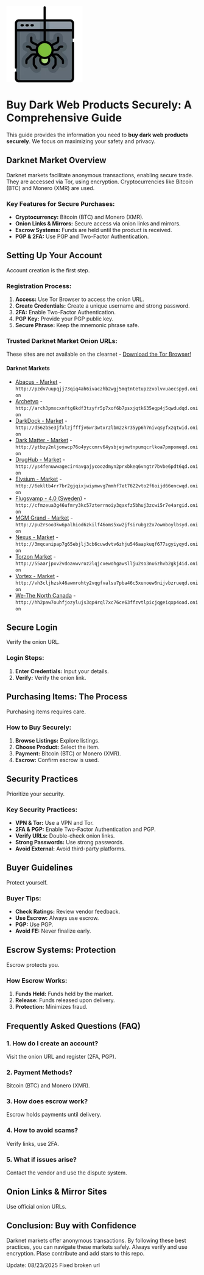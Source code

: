 <img src="/upload/manager.webp" width="200">

# Buy Dark Web Products Securely: A Comprehensive Guide

This guide provides the information you need to **buy dark web products securely**. We focus on maximizing your safety and privacy.

## Darknet Market Overview

Darknet markets facilitate anonymous transactions, enabling secure trade. They are accessed via Tor, using encryption. Cryptocurrencies like Bitcoin (BTC) and Monero (XMR) are used.

### Key Features for Secure Purchases:

*   **Cryptocurrency:** Bitcoin (BTC) and Monero (XMR).
*   **Onion Links & Mirrors:** Secure access via onion links and mirrors.
*   **Escrow Systems:**  Funds are held until the product is received.
*   **PGP & 2FA:** Use PGP and Two-Factor Authentication.

## Setting Up Your Account

Account creation is the first step.

### Registration Process:

1.  **Access:** Use Tor Browser to access the onion URL.
2.  **Create Credentials:** Create a unique username and strong password.
3.  **2FA:** Enable Two-Factor Authentication.
4.  **PGP Key:** Provide your PGP public key.
5.  **Secure Phrase:** Keep the mnemonic phrase safe.

### Trusted Darknet Market Onion URLs:
These sites are not available on the clearnet - [Download the Tor Browser!](https://www.torproject.org/download/)

#### Darknet Markets

*   [Abacus - Market](http://pzdv7uupqjj73qiq4ah6ivaczhb2wgj5mqtntetupzzvolvvuaecspyd.onion) - `http://pzdv7uupqjj73qiq4ah6ivaczhb2wgj5mqtntetupzzvolvvuaecspyd.onion`
*   [Archetyp](@archetyp) - `http://arch3pmxcxnftg6kdf3tzyfr5p7xof6b7psxjqtk635egp4j5qwdudqd.onion`
*   [DarkDock - Market](http://d562b5e3jfxlzjfffjv6wr3wtxrzlbm2zkr35yp6h7nivqsyfxzqtwid.onion) - `http://d562b5e3jfxlzjfffjv6wr3wtxrzlbm2zkr35yp6h7nivqsyfxzqtwid.onion`
*   [Dark Matter - Market](http://ytbzy2nljonwcp76o4yyccmrv64ysbjejnwtnpumqcrlkoa7pmpomeqd.onion) - `http://ytbzy2nljonwcp76o4yyccmrv64ysbjejnwtnpumqcrlkoa7pmpomeqd.onion`
*   [DrugHub - Market](http://ys4fenuwwagecir4avgajycoozdmyn2prxbkeq6vngtr7bvbe6pdt6qd.onion) - `http://ys4fenuwwagecir4avgajycoozdmyn2prxbkeq6vngtr7bvbe6pdt6qd.onion`
*   [Elysium - Market](http://6ekltb4rr7br2gjqixjwiymwvg7mmhf7et7622vto2f6oijd66encwqd.onion) - `http://6ekltb4rr7br2gjqixjwiymwvg7mmhf7et7622vto2f6oijd66encwqd.onion`
*   [Flugsvamp - 4.0 (Sweden)](http://cfmzeua3g46ufmry3kc57zterrnoiy3qaxfz5bhuj3zcwi5r7e4argid.onion) - `http://cfmzeua3g46ufmry3kc57zterrnoiy3qaxfz5bhuj3zcwi5r7e4argid.onion`
*   [MGM Grand - Market](http://pu2rsoo3kw6palhiod6zkilf46oms5xw2jfsirubgz2x7owmboylbsyd.onion) - `http://pu2rsoo3kw6palhiod6zkilf46oms5xw2jfsirubgz2x7owmboylbsyd.onion`
*   [Nexus - Market](http://3mqcanipap7g65ebjlj3cb6cuwdvtv6zhju546aapkuqf677sgyiyqyd.onion) - `http://3mqcanipap7g65ebjlj3cb6cuwdvtv6zhju546aapkuqf677sgyiyqyd.onion`
*   [Torzon Market](http://55aarjpxv2vdoavwvroz2lqjcxewohgawsllju2so3nu6zhvb2gkj4id.onion) - `http://55aarjpxv2vdoavwvroz2lqjcxewohgawsllju2so3nu6zhvb2gkj4id.onion`
*   [Vortex - Market](http://vh3cljhzsk46awmrohty2vqgfvalsu7pba46c5xunoew6nijvbzrueqd.onion) - `http://vh3cljhzsk46awmrohty2vqgfvalsu7pba46c5xunoew6nijvbzrueqd.onion`
*   [We-The North Canada](http://hh2paw7ouhfjozylujs3qp4rql7xc76ce63ffzvtlpicjqgeiqxp4oad.onion) - `http://hh2paw7ouhfjozylujs3qp4rql7xc76ce63ffzvtlpicjqgeiqxp4oad.onion`

## Secure Login

Verify the onion URL.

### Login Steps:

1.  **Enter Credentials:** Input your details.
2.  **Verify:** Verify the onion link.

## Purchasing Items: The Process

Purchasing items requires care.

### How to Buy Securely:

1.  **Browse Listings:** Explore listings.
2.  **Choose Product:** Select the item.
3.  **Payment:** Bitcoin (BTC) or Monero (XMR).
4.  **Escrow:** Confirm escrow is used.

## Security Practices

Prioritize your security.

### Key Security Practices:

*   **VPN & Tor:** Use a VPN and Tor.
*   **2FA & PGP:** Enable Two-Factor Authentication and PGP.
*   **Verify URLs:** Double-check onion links.
*   **Strong Passwords:** Use strong passwords.
*   **Avoid External:** Avoid third-party platforms.

## Buyer Guidelines

Protect yourself.

### Buyer Tips:

*   **Check Ratings:** Review vendor feedback.
*   **Use Escrow:** Always use escrow.
*   **PGP:** Use PGP.
*   **Avoid FE:** Never finalize early.

## Escrow Systems: Protection

Escrow protects you.

### How Escrow Works:

1.  **Funds Held:** Funds held by the market.
2.  **Release:** Funds released upon delivery.
3.  **Protection:** Minimizes fraud.

## Frequently Asked Questions (FAQ)

### 1. How do I create an account?

Visit the onion URL and register (2FA, PGP).

### 2. Payment Methods?

Bitcoin (BTC) and Monero (XMR).

### 3. How does escrow work?

Escrow holds payments until delivery.

### 4. How to avoid scams?

Verify links, use 2FA.

### 5. What if issues arise?

Contact the vendor and use the dispute system.

## Onion Links & Mirror Sites

Use official onion URLs.

## Conclusion: Buy with Confidence

Darknet markets offer anonymous transactions. By following these best practices, you can navigate these markets safely. Always verify and use encryption.
Plase contribute and add stars to this repo.



































Update:  08/23/2025 Fixed broken url